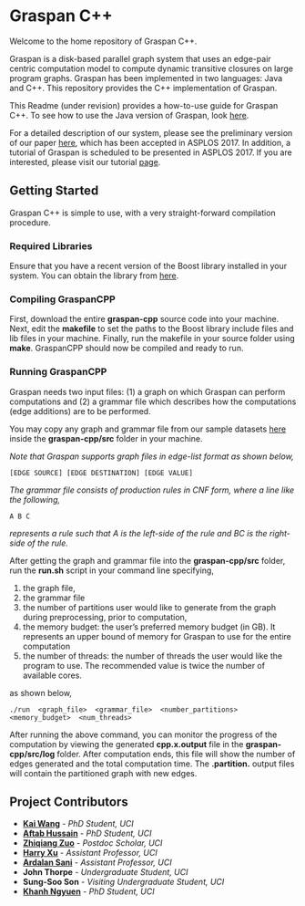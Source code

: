 # Graspan C++

Welcome to the home repository of Graspan C++.

Graspan is a disk-based parallel graph system that uses an edge-pair centric computation model to compute dynamic transitive closures on large program graphs. Graspan has been implemented in two languages: Java and C++. This repository provides the C++ implementation of Graspan.

This Readme (under revision) provides a how-to-use guide for Graspan C++. To see how to use the Java version of Graspan, look [here](https://github.com/Graspan/graspan-java).

For a detailed description of our system, please see the preliminary version of our paper [here](http://www.ics.uci.edu/~guoqingx/papers/wang-asplos17.pdf), which has been accepted in ASPLOS 2017. In addition, a tutorial of Graspan is scheduled to be presented in ASPLOS 2017. If you are interested, please visit our tutorial [page](http://www.ics.uci.edu/~guoqingx/asplos-tutorial/main.html). 

## Getting Started

Graspan C++ is simple to use, with a very straight-forward compilation procedure. 

### Required Libraries
Ensure that you have a recent version of the Boost library installed in your system. You can obtain the library from [here](http://www.boost.org/users/history/version_1_62_0.html). 

### Compiling GraspanCPP
First, download the entire **graspan-cpp** source code into your machine. 
Next, edit the **makefile** to set the paths to the Boost library include files and lib files in your machine. 
Finally, run the makefile in your source folder using **make**. GraspanCPP should now be compiled and ready to run. 

### Running GraspanCPP

Graspan needs two input files: (1) a graph on which Graspan can perform computations and (2) a grammar file which describes how the computations (edge additions) are to be performed.

You may copy any graph and grammar file from our sample datasets [here](https://drive.google.com/drive/folders/0B8bQanV_QfNkbDJsOWc2WWk4SkE?usp=sharing) inside the **graspan-cpp/src** folder in your machine. 

*Note that Graspan supports graph files in edge-list format as shown below,*

```
[EDGE SOURCE] [EDGE DESTINATION] [EDGE VALUE]
```

*The grammar file consists of production rules in CNF form, where a line like the following,* 
```
A B C
```
*represents a rule such that A is the left-side of the rule and BC is the right-side of the rule.*

After getting the graph and grammar file into the **graspan-cpp/src** folder, run the **run.sh** script in your command line specifying, 

1. the graph file,
2. the grammar file
3. the number of partitions user would like to generate from the graph during preprocessing, prior to computation,
4. the memory budget: the user’s preferred memory budget (in GB). It represents an upper bound of memory for Graspan to use for the entire computation
5. the number of threads: the number of threads the user would like the program to use. The recommended value is twice the number of  available cores.

as shown below, 

```
./run  <graph_file>  <grammar_file>  <number_partitions>  <memory_budget>  <num_threads>
```

After running the above command, you can monitor the progress of the computation by viewing the generated **cpp.x.output** file in the **graspan-cpp/src/log** folder. After computation ends, this file will show the number of edges generated and the total computation time. The **.partition.** output files will contain the partitioned graph with new edges.

## Project Contributors

* [**Kai Wang**](http://www.ics.uci.edu/~wangk7/) - *PhD Student, UCI* 
* [**Aftab Hussain**](http://www.ics.uci.edu/~aftabh/) - *PhD Student, UCI* 
* [**Zhiqiang Zuo**](http://zuozhiqiang.bitbucket.io/) - *Postdoc Scholar, UCI* 
* [**Harry Xu**](http://www.ics.uci.edu/~guoqingx/) - *Assistant Professor, UCI* 
* [**Ardalan Sani**](http://www.ics.uci.edu/~ardalan/) - *Assistant Professor, UCI* 
* **John Thorpe** - *Undergraduate Student, UCI*
* **Sung-Soo Son** - *Visiting Undergraduate Student, UCI*
* [**Khanh Ngyuen**](http://www.ics.uci.edu/~khanhtn1/) - *PhD Student, UCI*
